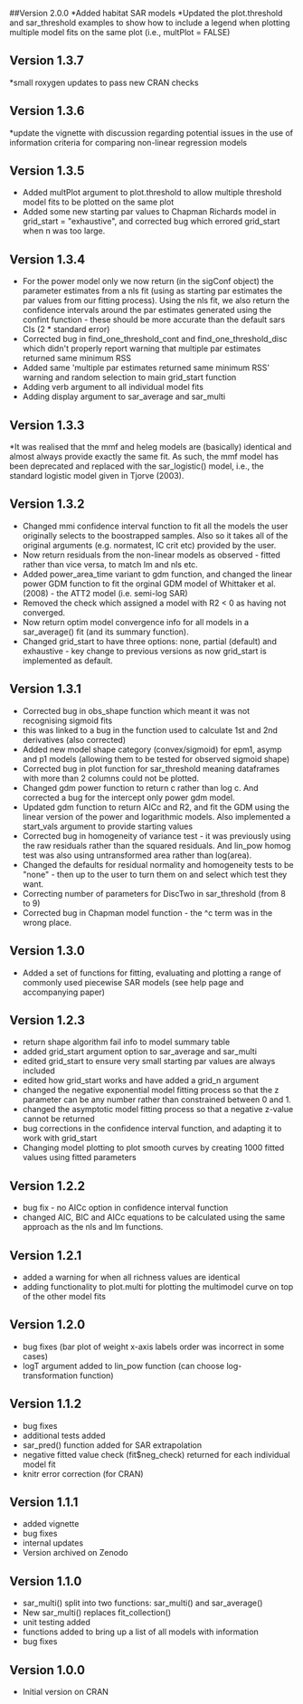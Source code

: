 ##Version 2.0.0
*Added habitat SAR models
*Updated the plot.threshold and sar_threshold examples to
show how to include a legend when plotting multiple model
fits on the same plot (i.e., multPlot = FALSE)

## Version 1.3.7
  *small roxygen updates to pass new CRAN checks

## Version 1.3.6
  *update the vignette with discussion regarding potential issues in the use
  of information criteria for comparing non-linear regression models

## Version 1.3.5
  * Added multPlot argument to plot.threshold to allow multiple threshold model
    fits to be plotted on the same plot
  * Added some new starting par values to Chapman Richards model in grid_start =
    "exhaustive", and corrected bug which errored grid_start when n was too large.

## Version 1.3.4
  * For the power model only we now return (in the sigConf object) the parameter
    estimates from a nls fit (using as starting par estimates the par values from
    our fitting process). Using the nls fit, we also return the confidence intervals
    around the par estimates generated using the confint function - these should be
    more accurate than the default sars CIs (2 * standard error)
  * Corrected bug in find_one_threshold_cont and find_one_threshold_disc which didn't
    properly report warning that multiple par estimates returned same minimum RSS
  * Added same 'multiple par estimates returned same minimum RSS' warning and random
    selection to main grid_start function
  * Adding verb argument to all individual model fits
  * Adding display argument to sar_average and sar_multi

## Version 1.3.3
  *It was realised that the mmf and heleg models are (basically) identical and 
   almost always provide exactly the same fit. As such, the mmf model has been
   deprecated and replaced with the sar_logistic() model, i.e., the standard logistic
   model given in Tjorve (2003).

## Version 1.3.2
  * Changed mmi confidence interval function to fit all the models the user
    originally selects to the boostrapped samples. Also so it takes all of the original           arguments (e.g.        normatest, IC crit etc)  provided by the user.
  * Now return residuals from the non-linear models as observed - fitted rather than vice        versa, to match lm and nls etc. 
  * Added power_area_time variant to gdm function, and changed the linear power GDM function     to fit the        orginal
    GDM model of Whittaker et al. (2008) - the ATT2 model (i.e. semi-log SAR)
  * Removed the check which assigned a model with R2 < 0 as having not converged.
  * Now return optim model convergence info for all models in a sar_average() fit (and its       summary             function).
  * Changed grid_start to have three options: none, partial (default) and exhaustive - key       change to           previous versions as now grid_start is implemented as default.

## Version 1.3.1
  * Corrected bug in obs_shape function which meant it was not recognising sigmoid fits
  * this was linked to a bug in the function used to calculate 1st and 2nd derivatives (also     corrected)
  * Added new model shape category (convex/sigmoid) for epm1, asymp
    and p1 models (allowing them to be tested for observed sigmoid shape)
  * Corrected bug in plot function for sar_threshold meaning dataframes with more
    than 2 columns could not be plotted.
  * Changed gdm power function to return c rather than log c. And corrected a bug
    for the intercept only power gdm model.
  * Updated gdm function to return AICc and R2, and fit the GDM using the linear version of      the power and logarithmic models. Also implemented a start_vals argument to provide          starting values
  * Corrected bug in homogeneity of variance test - it was previously using the raw residuals     rather than the squared residuals. And lin_pow homog test was also using untransformed       area rather than           log(area).
  * Changed the defaults for residual normality and homogeneity tests to be "none" - then up     to 
    the user to turn them on and select which test they want.
  * Correcting number of parameters for DiscTwo in sar_threshold (from 8 to 9)
  * Corrected bug in Chapman model function - the ^c term was in the wrong place.

## Version 1.3.0
  * Added a set of functions for fitting, evaluating and plotting a range of commonly 
    used piecewise SAR models (see help page and accompanying paper)

## Version 1.2.3
  * return shape algorithm fail info to model summary table
  * added grid_start argument option to sar_average and sar_multi
  * edited grid_start to ensure very small starting par values are always included
  * edited how grid_start works and have added a grid_n argument
  * changed the negative exponential model fitting process so that the z parameter can
    be any number rather than constrained between 0 and 1.
  * changed the asymptotic model fitting process so that a negative z-value cannot be returned
  * bug corrections in the confidence interval function, and adapting it to work with
    grid_start
  * Changing model plotting to plot smooth curves by creating 1000 fitted values
    using fitted parameters

## Version 1.2.2
  * bug fix - no AICc option in confidence interval function
  * changed AIC, BIC and AICc equations to be calculated using
    the same approach as the nls and lm functions.

## Version 1.2.1
  * added a warning for when all richness values are identical
  * adding functionality to plot.multi for plotting the multimodel curve on top of the other model fits

## Version 1.2.0
  * bug fixes (bar plot of weight x-axis labels order was incorrect in some cases)
  * logT argument added to lin_pow function (can choose log-transformation function)

## Version 1.1.2
  * bug fixes
  * additional tests added
  * sar_pred() function added for SAR extrapolation
  * negative fitted value check (fit$neg_check) returned for each individual model fit
  * knitr error correction (for CRAN)
  
## Version 1.1.1
 * added vignette
 * bug fixes
 * internal updates
 * Version archived on Zenodo

## Version 1.1.0  
  * sar_multi() split into two functions: sar_multi() and sar_average()
  * New sar_multi() replaces fit_collection()
  * unit testing added
  * functions added to bring up a list of all models with information
  * bug fixes
  
  
## Version 1.0.0

  * Initial version on CRAN
  
